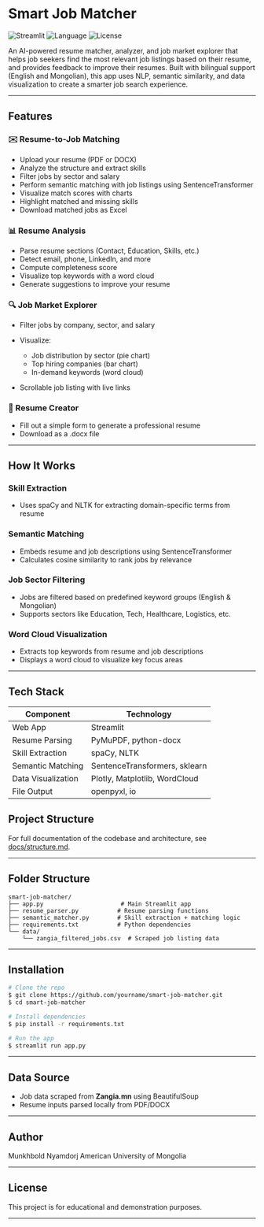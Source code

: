 # Smart Job Matcher

![Streamlit](https://img.shields.io/badge/Built%20with-Streamlit-ff4b4b?logo=streamlit\&logoColor=white)
![Language](https://img.shields.io/badge/Python-3.9%2B-blue?logo=python)
![License](https://img.shields.io/badge/License-MIT-green)

An AI-powered resume matcher, analyzer, and job market explorer that helps job seekers find the most relevant job listings based on their resume, and provides feedback to improve their resumes. Built with bilingual support (English and Mongolian), this app uses NLP, semantic similarity, and data visualization to create a smarter job search experience.


---

## Features

### ✉️ Resume-to-Job Matching

* Upload your resume (PDF or DOCX)
* Analyze the structure and extract skills
* Filter jobs by sector and salary
* Perform semantic matching with job listings using SentenceTransformer
* Visualize match scores with charts
* Highlight matched and missing skills
* Download matched jobs as Excel

### 📊 Resume Analysis

* Parse resume sections (Contact, Education, Skills, etc.)
* Detect email, phone, LinkedIn, and more
* Compute completeness score
* Visualize top keywords with a word cloud
* Generate suggestions to improve your resume

### 🔍 Job Market Explorer

* Filter jobs by company, sector, and salary
* Visualize:

  * Job distribution by sector (pie chart)
  * Top hiring companies (bar chart)
  * In-demand keywords (word cloud)
* Scrollable job listing with live links

### 📄 Resume Creator

* Fill out a simple form to generate a professional resume
* Download as a .docx file

---

## How It Works

### Skill Extraction

* Uses spaCy and NLTK for extracting domain-specific terms from resume

### Semantic Matching

* Embeds resume and job descriptions using SentenceTransformer
* Calculates cosine similarity to rank jobs by relevance

### Job Sector Filtering

* Jobs are filtered based on predefined keyword groups (English & Mongolian)
* Supports sectors like Education, Tech, Healthcare, Logistics, etc.

### Word Cloud Visualization

* Extracts top keywords from resume and job descriptions
* Displays a word cloud to visualize key focus areas

---

## Tech Stack

| Component          | Technology                    |
| ------------------ | ----------------------------- |
| Web App            | Streamlit                     |
| Resume Parsing     | PyMuPDF, python-docx          |
| Skill Extraction   | spaCy, NLTK                   |
| Semantic Matching  | SentenceTransformers, sklearn |
| Data Visualization | Plotly, Matplotlib, WordCloud |
| File Output        | openpyxl, io                  |

##  Project Structure

For full documentation of the codebase and architecture, see [docs/structure.md](docs/structure.md).

---

## Folder Structure

```
smart-job-matcher/
├── app.py                      # Main Streamlit app
├── resume_parser.py           # Resume parsing functions
├── semantic_matcher.py        # Skill extraction + matching logic
├── requirements.txt           # Python dependencies
└── data/
    └── zangia_filtered_jobs.csv  # Scraped job listing data
```

---

## Installation

```bash
# Clone the repo
$ git clone https://github.com/yourname/smart-job-matcher.git
$ cd smart-job-matcher

# Install dependencies
$ pip install -r requirements.txt

# Run the app
$ streamlit run app.py
```

---

## Data Source

* Job data scraped from **Zangia.mn** using BeautifulSoup
* Resume inputs parsed locally from PDF/DOCX

---

## Author

Munkhbold Nyamdorj
American University of Mongolia

---

## License

This project is for educational and demonstration purposes.

---

